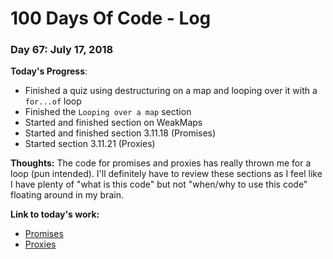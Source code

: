 # 100 Days Of Code - Log

### Day 67: July 17, 2018

**Today's Progress**: 
* Finished a quiz using destructuring on a map and looping over it with a `for...of` loop
* Finished the `Looping over a map` section
* Started and finished section on WeakMaps
* Started and finished section 3.11.18 (Promises)
* Started section 3.11.21 (Proxies)


**Thoughts:** The code for promises and proxies has really thrown me for a loop (pun intended).  I'll definitely have to review these sections as I feel like I have plenty of "what is this code" but not "when/why to use this code" floating around in my brain.

**Link to today's work:**
* [Promises](https://developer.mozilla.org/en-US/docs/Web/JavaScript/Reference/Global_Objects/Promise)
* [Proxies](https://developer.mozilla.org/en-US/docs/Web/JavaScript/Reference/Global_Objects/Proxy)
